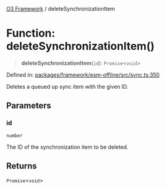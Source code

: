 [O3 Framework](../API.md) / deleteSynchronizationItem

# Function: deleteSynchronizationItem()

> **deleteSynchronizationItem**(`id`): `Promise`\<`void`\>

Defined in: [packages/framework/esm-offline/src/sync.ts:350](https://github.com/openmrs/openmrs-esm-core/blob/18d2874f03a33a6ab8295af0e87ac97fdd150718/packages/framework/esm-offline/src/sync.ts#L350)

Deletes a queued up sync item with the given ID.

## Parameters

### id

`number`

The ID of the synchronization item to be deleted.

## Returns

`Promise`\<`void`\>
